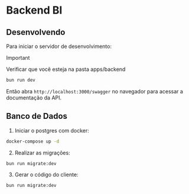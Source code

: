 # Backend BI

## Desenvolvendo

Para iniciar o servidor de desenvolvimento:

> [!IMPORTANT]
> Verificar que você esteja na pasta apps/backend

```bash
bun run dev
```

Então abra `http://localhost:3000/swagger` no navegador para acessar a documentação da API.

## Banco de Dados

1. Iniciar o postgres com docker:

```bash
docker-compose up -d
```

2. Realizar as migrações:

```bash
bun run migrate:dev
```

3. Gerar o código do cliente:

```bash
bun run migrate:dev
```
